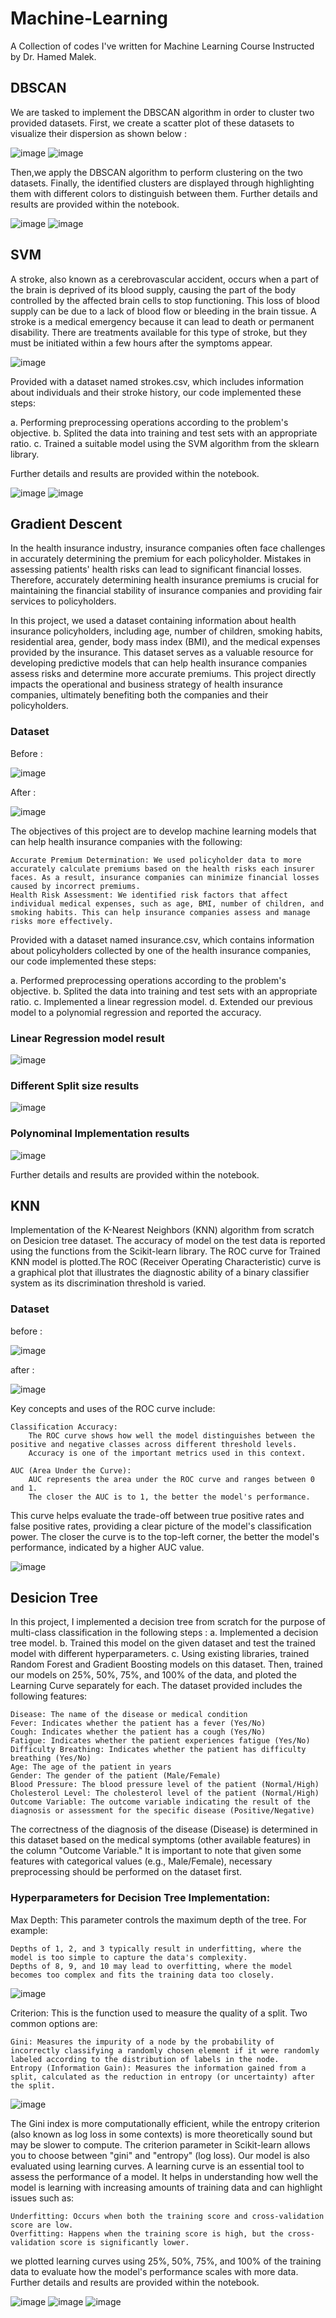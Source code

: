 # Machine-Learning
A Collection of codes I've written for Machine Learning Course Instructed by Dr. Hamed Malek.

## DBSCAN
We are tasked to implement the DBSCAN algorithm in order to cluster two provided datasets. First, we create a scatter plot of these datasets to visualize their dispersion as shown below :

![image](https://github.com/user-attachments/assets/e3d778e9-e9d5-4f80-98ab-d0dfc7d23b6d) ![image](https://github.com/user-attachments/assets/93c92885-6c6e-4038-a5de-f910218c0195)


Then,we apply the DBSCAN algorithm to perform clustering on the two datasets. Finally, the identified clusters are displayed through highlighting them with different colors to distinguish between them.
Further details and results are provided within the notebook.

![image](https://github.com/user-attachments/assets/ca1e226e-688f-4e99-87cc-67e5becfacd8) ![image](https://github.com/user-attachments/assets/b966483f-8d44-4900-b9c8-a7f62c4a33c0)


## SVM
A stroke, also known as a cerebrovascular accident, occurs when a part of the brain is deprived of its blood supply, causing the part of the body controlled by the affected brain cells to stop functioning. This loss of blood supply can be due to a lack of blood flow or bleeding in the brain tissue. A stroke is a medical emergency because it can lead to death or permanent disability. There are treatments available for this type of stroke, but they must be initiated within a few hours after the symptoms appear.

![image](https://github.com/user-attachments/assets/7c637b29-1039-4aea-a231-cc3e3e569c3a)

Provided with a dataset named strokes.csv, which includes information about individuals and their stroke history, our code implemented these steps:

a. Performing preprocessing operations according to the problem's objective.
b. Splited the data into training and test sets with an appropriate ratio.
c. Trained a suitable model using the SVM algorithm from the sklearn library.

Further details and results are provided within the notebook.

![image](https://github.com/user-attachments/assets/f0ebb766-843e-49f5-a02f-2c367dbc69e5) ![image](https://github.com/user-attachments/assets/9c54edb4-658f-41c5-87fd-4fd0afc0077a)


## Gradient Descent
In the health insurance industry, insurance companies often face challenges in accurately determining the premium for each policyholder. Mistakes in assessing patients' health risks can lead to significant financial losses. Therefore, accurately determining health insurance premiums is crucial for maintaining the financial stability of insurance companies and providing fair services to policyholders.

In this project, we used a dataset containing information about health insurance policyholders, including age, number of children, smoking habits, residential area, gender, body mass index (BMI), and the medical expenses provided by the insurance. This dataset serves as a valuable resource for developing predictive models that can help health insurance companies assess risks and determine more accurate premiums. This project directly impacts the operational and business strategy of health insurance companies, ultimately benefiting both the companies and their policyholders.
### Dataset
Before :

![image](https://github.com/user-attachments/assets/03fc2752-cce3-4df4-a5de-e03e525c3217)

After :

![image](https://github.com/user-attachments/assets/55487099-04b8-4a15-a2ad-fae2fcf09694)

The objectives of this project are to develop machine learning models that can help health insurance companies with the following:

    Accurate Premium Determination: We used policyholder data to more accurately calculate premiums based on the health risks each insurer faces. As a result, insurance companies can minimize financial losses caused by incorrect premiums.
    Health Risk Assessment: We identified risk factors that affect individual medical expenses, such as age, BMI, number of children, and smoking habits. This can help insurance companies assess and manage risks more effectively.

Provided with a dataset named insurance.csv, which contains information about policyholders collected by one of the health insurance companies, our code implemented these steps:

a. Performed preprocessing operations according to the problem's objective.
b. Splited the data into training and test sets with an appropriate ratio.
c. Implemented a linear regression model.
d. Extended our previous model to a polynomial regression and reported the accuracy.

### Linear Regression model result

![image](https://github.com/user-attachments/assets/442d2bfa-1389-4cf6-ae61-781aca33d77a)

### Different Split size results

![image](https://github.com/user-attachments/assets/6d22b962-7084-4417-9c94-c992d69f3479)

### Polynominal Implementation results

![image](https://github.com/user-attachments/assets/7390e202-0281-4c77-8ab2-c747b6bd8004)

Further details and results are provided within the notebook.
## KNN
Implementation of the K-Nearest Neighbors (KNN) algorithm from scratch on Desicion tree dataset. The accuracy of model on the test data is reported using the functions from the Scikit-learn library. The ROC curve for Trained KNN model is plotted.The ROC (Receiver Operating Characteristic) curve is a graphical plot that illustrates the diagnostic ability of a binary classifier system as its discrimination threshold is varied.
### Dataset
before :

![image](https://github.com/user-attachments/assets/b6e3dff9-6b21-4b67-b1d5-614117a53964)

after :

![image](https://github.com/user-attachments/assets/e6b6617f-f333-4020-a4fa-9bc93a9a8a2c)

Key concepts and uses of the ROC curve include:

    Classification Accuracy:
        The ROC curve shows how well the model distinguishes between the positive and negative classes across different threshold levels.
        Accuracy is one of the important metrics used in this context.

    AUC (Area Under the Curve):
        AUC represents the area under the ROC curve and ranges between 0 and 1.
        The closer the AUC is to 1, the better the model's performance.

This curve helps evaluate the trade-off between true positive rates and false positive rates, providing a clear picture of the model's classification power. The closer the curve is to the top-left corner, the better the model's performance, indicated by a higher AUC value.

![image](https://github.com/user-attachments/assets/fc0ee073-68e4-478f-8025-ee96f59f41d4)


## Desicion Tree
In this project, I implemented a decision tree from scratch for the purpose of multi-class classification in the following steps :
a. Implemented a decision tree model.
b. Trained this model on the given dataset and test the trained model with different hyperparameters.
c. Using existing libraries, trained Random Forest and Gradient Boosting models on this dataset. Then, trained our models on 25%, 50%, 75%, and 100% of the data, and ploted the Learning Curve separately for each. 
The dataset provided includes the following features:

    Disease: The name of the disease or medical condition
    Fever: Indicates whether the patient has a fever (Yes/No)
    Cough: Indicates whether the patient has a cough (Yes/No)
    Fatigue: Indicates whether the patient experiences fatigue (Yes/No)
    Difficulty Breathing: Indicates whether the patient has difficulty breathing (Yes/No)
    Age: The age of the patient in years
    Gender: The gender of the patient (Male/Female)
    Blood Pressure: The blood pressure level of the patient (Normal/High)
    Cholesterol Level: The cholesterol level of the patient (Normal/High)
    Outcome Variable: The outcome variable indicating the result of the diagnosis or assessment for the specific disease (Positive/Negative)

The correctness of the diagnosis of the disease (Disease) is determined in this dataset based on the medical symptoms (other available features) in the column "Outcome Variable." It is important to note that given some features with categorical values (e.g., Male/Female), necessary preprocessing should be performed on the dataset first.
### Hyperparameters for Decision Tree Implementation:
Max Depth: This parameter controls the maximum depth of the tree. For example:

    Depths of 1, 2, and 3 typically result in underfitting, where the model is too simple to capture the data's complexity.
    Depths of 8, 9, and 10 may lead to overfitting, where the model becomes too complex and fits the training data too closely.

![image](https://github.com/user-attachments/assets/23252d99-9ae8-4944-b3e1-7093b57f3e8c)


Criterion: This is the function used to measure the quality of a split. Two common options are:

    Gini: Measures the impurity of a node by the probability of incorrectly classifying a randomly chosen element if it were randomly labeled according to the distribution of labels in the node.
    Entropy (Information Gain): Measures the information gained from a split, calculated as the reduction in entropy (or uncertainty) after the split.

![image](https://github.com/user-attachments/assets/25b41cd9-6bdd-4a02-bc9f-59903d58750f)


The Gini index is more computationally efficient, while the entropy criterion (also known as log loss in some contexts) is more theoretically sound but may be slower to compute.
The criterion parameter in Scikit-learn allows you to choose between "gini" and "entropy" (log loss).
Our model is also evaluated using learning curves.
A learning curve is an essential tool to assess the performance of a model. It helps in understanding how well the model is learning with increasing amounts of training data and can highlight issues such as:

    Underfitting: Occurs when both the training score and cross-validation score are low.
    Overfitting: Happens when the training score is high, but the cross-validation score is significantly lower.

we plotted learning curves using 25%, 50%, 75%, and 100% of the training data to evaluate how the model's performance scales with more data. 
Further details and results are provided within the notebook.

![image](https://github.com/user-attachments/assets/6e0dc066-5c88-437b-8141-4b2991b4285b) ![image](https://github.com/user-attachments/assets/db1584a2-cb16-421e-ad53-35e17e053278) ![image](https://github.com/user-attachments/assets/5efdaad3-9f20-4d78-8e0c-eda896b29887)


